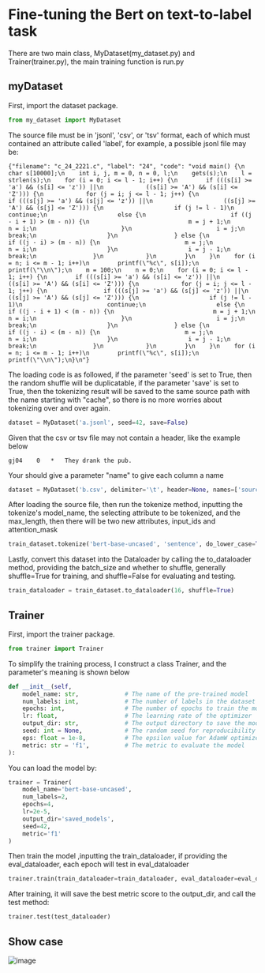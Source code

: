 # Fine-tuning the Bert on text-to-label task

There are two main class, MyDataset(my_dataset.py) and Trainer(trainer.py), the main training function is run.py

## myDataset
First, import the dataset package.
```python
from my_dataset import MyDataset
```
The source file must be in 'jsonl', 'csv', or 'tsv' format, each of which must contained an attribute called 'label', for example, a possible jsonl file may be:
```
{"filename": "c_24_2221.c", "label": "24", "code": "void main() {\n    char s[10000];\n    int i, j, m = 0, n = 0, l;\n    gets(s);\n    l = strlen(s);\n    for (i = 0; i <= l - 1; i++) {\n        if (((s[i] >= 'a') && (s[i] <= 'z')) ||\n            ((s[i] >= 'A') && (s[i] <= 'Z'))) {\n            for (j = i; j <= l - 1; j++) {\n                if (((s[j] >= 'a') && (s[j] <= 'z')) ||\n                    ((s[j] >= 'A') && (s[j] <= 'Z'))) {\n                    if (j != l - 1)\n                        continue;\n                    else {\n                        if ((j - i + 1) > (m - n)) {\n                            m = j + 1;\n                            n = i;\n                        }\n                        i = j;\n                        break;\n                    }\n                } else {\n                    if ((j - i) > (m - n)) {\n                        m = j;\n                        n = i;\n                    }\n                    i = j - 1;\n                    break;\n                }\n            }\n        }\n    }\n    for (i = n; i <= m - 1; i++)\n        printf(\"%c\", s[i]);\n    printf(\"\\n\");\n    m = 100;\n    n = 0;\n    for (i = 0; i <= l - 1; i++) {\n        if (((s[i] >= 'a') && (s[i] <= 'z')) ||\n            ((s[i] >= 'A') && (s[i] <= 'Z'))) {\n            for (j = i; j <= l - 1; j++) {\n                if (((s[j] >= 'a') && (s[j] <= 'z')) ||\n                    ((s[j] >= 'A') && (s[j] <= 'Z'))) {\n                    if (j != l - 1)\n                        continue;\n                    else {\n                        if ((j - i + 1) < (m - n)) {\n                            m = j + 1;\n                            n = i;\n                        }\n                        i = j;\n                        break;\n                    }\n                } else {\n                    if ((j - i) < (m - n)) {\n                        m = j;\n                        n = i;\n                    }\n                    i = j - 1;\n                    break;\n                }\n            }\n        }\n    }\n    for (i = n; i <= m - 1; i++)\n        printf(\"%c\", s[i]);\n    printf(\"\\n\");\n}\n"}
```
The loading code is as followed, if the parameter 'seed' is set to True, then the random shuffle will be duplicatable, if the parameter 'save' is set to True, then the tokenizing result will be saved to the same source path with the name starting with "cache", so there is no more worries about tokenizing over and over again. 
```python
dataset = MyDataset('a.jsonl', seed=42, save=False)
```

Given that the csv or tsv file may not contain a header, like the example below
```
gj04	0	*	They drank the pub.
```
Your should give a parameter "name" to give each column a name
```python
dataset = MyDataset('b.csv', delimiter='\t', header=None, names=['source', 'label', 'tag', 'sentence'])
```

After loading the source file, then run the tokenize method, inputting the tokenize's model_name, the selecting attribute to be tokenized, and the max_length, then there will be two new attributes, input_ids and attention_mask
```python
train_dataset.tokenize('bert-base-uncased', 'sentence', do_lower_case=True)
```

Lastly, convert this dataset into the Dataloader by calling the to_dataloader method, providing the batch_size and whether to shuffle, generally shuffle=True for training, and shuffle=False for evaluating and testing.
```python
train_dataloader = train_dataset.to_dataloader(16, shuffle=True)
```

## Trainer
First, import the trainer package.
```python
from trainer import Trainer
```
To simplify the training process, I construct a class Trainer, and the parameter's meaning is shown below
```python
def __init__(self,
    model_name: str,             # The name of the pre-trained model
    num_labels: int,             # The number of labels in the dataset
    epochs: int,                 # The number of epochs to train the model
    lr: float,                   # The learning rate of the optimizer
    output_dir: str,             # The output directory to save the model
    seed: int = None,            # The random seed for reproducibility
    eps: float = 1e-8,           # The epsilon value for AdamW optimizer
    metric: str = 'f1',          # The metric to evaluate the model
):
```
You can load the model by:
```python
trainer = Trainer(
    model_name='bert-base-uncased',
    num_labels=2,
    epochs=4,
    lr=2e-5,
    output_dir='saved_models',
    seed=42,
    metric='f1'
)
```
Then train the model ,inputting the train_dataloader, if providing the eval_dataloader, each epoch will test in eval_dataloader
```python
trainer.train(train_dataloader=train_dataloader, eval_dataloader=eval_dataloader)
```
After training, it will save the best metric score to the output_dir, and call the test method:
```python
trainer.test(test_dataloader)
```

## Show case
![image](https://github.com/user-attachments/assets/bd422d23-e859-463c-8e33-322dfac25c71)
